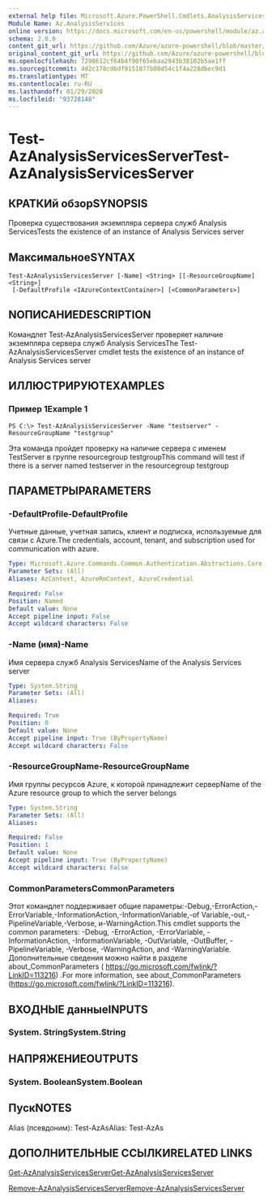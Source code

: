 ```yaml
---
external help file: Microsoft.Azure.PowerShell.Cmdlets.AnalysisServices.dll-Help.xml
Module Name: Az.AnalysisServices
online version: https://docs.microsoft.com/en-us/powershell/module/az.analysisservices/test-azanalysisservicesserver
schema: 2.0.0
content_git_url: https://github.com/Azure/azure-powershell/blob/master/src/AnalysisServices/AnalysisServices/help/Test-AzAnalysisServicesServer.md
original_content_git_url: https://github.com/Azure/azure-powershell/blob/master/src/AnalysisServices/AnalysisServices/help/Test-AzAnalysisServicesServer.md
ms.openlocfilehash: 7298612cf64b4f90f65ebaa2943b38102b5ae1ff
ms.sourcegitcommit: 4d2c178cd6df9151877b08d54c1f4a228dbec9d1
ms.translationtype: MT
ms.contentlocale: ru-RU
ms.lasthandoff: 01/29/2020
ms.locfileid: "93728148"
---
```

# <span data-ttu-id="e8e57-101">Test-AzAnalysisServicesServer</span><span class="sxs-lookup"><span data-stu-id="e8e57-101">Test-AzAnalysisServicesServer</span></span>

## <span data-ttu-id="e8e57-102">КРАТКИй обзор</span><span class="sxs-lookup"><span data-stu-id="e8e57-102">SYNOPSIS</span></span>
<span data-ttu-id="e8e57-103">Проверка существования экземпляра сервера служб Analysis Services</span><span class="sxs-lookup"><span data-stu-id="e8e57-103">Tests the existence of an instance of Analysis Services server</span></span>

## <span data-ttu-id="e8e57-104">Максимальное</span><span class="sxs-lookup"><span data-stu-id="e8e57-104">SYNTAX</span></span>

```
Test-AzAnalysisServicesServer [-Name] <String> [[-ResourceGroupName] <String>]
 [-DefaultProfile <IAzureContextContainer>] [<CommonParameters>]
```

## <span data-ttu-id="e8e57-105">NОПИСАНИЕ</span><span class="sxs-lookup"><span data-stu-id="e8e57-105">DESCRIPTION</span></span>
<span data-ttu-id="e8e57-106">Командлет Test-AzAnalysisServicesServer проверяет наличие экземпляра сервера служб Analysis Services</span><span class="sxs-lookup"><span data-stu-id="e8e57-106">The Test-AzAnalysisServicesServer cmdlet tests the existence of an instance of Analysis Services server</span></span>

## <span data-ttu-id="e8e57-107">ИЛЛЮСТРИРУЮТ</span><span class="sxs-lookup"><span data-stu-id="e8e57-107">EXAMPLES</span></span>

### <span data-ttu-id="e8e57-108">Пример 1</span><span class="sxs-lookup"><span data-stu-id="e8e57-108">Example 1</span></span>
```
PS C:\> Test-AzAnalysisServicesServer -Name "testserver" -ResourceGroupName "testgroup"
```

<span data-ttu-id="e8e57-109">Эта команда пройдет проверку на наличие сервера с именем TestServer в группе resourcegroup testgroup</span><span class="sxs-lookup"><span data-stu-id="e8e57-109">This command will test if there is a server named testserver in the resourcegroup testgroup</span></span>

## <span data-ttu-id="e8e57-110">ПАРАМЕТРЫ</span><span class="sxs-lookup"><span data-stu-id="e8e57-110">PARAMETERS</span></span>

### <span data-ttu-id="e8e57-111">-DefaultProfile</span><span class="sxs-lookup"><span data-stu-id="e8e57-111">-DefaultProfile</span></span>
<span data-ttu-id="e8e57-112">Учетные данные, учетная запись, клиент и подписка, используемые для связи с Azure.</span><span class="sxs-lookup"><span data-stu-id="e8e57-112">The credentials, account, tenant, and subscription used for communication with azure.</span></span>

```yaml
Type: Microsoft.Azure.Commands.Common.Authentication.Abstractions.Core.IAzureContextContainer
Parameter Sets: (All)
Aliases: AzContext, AzureRmContext, AzureCredential

Required: False
Position: Named
Default value: None
Accept pipeline input: False
Accept wildcard characters: False
```

### <span data-ttu-id="e8e57-113">-Name (имя)</span><span class="sxs-lookup"><span data-stu-id="e8e57-113">-Name</span></span>
<span data-ttu-id="e8e57-114">Имя сервера служб Analysis Services</span><span class="sxs-lookup"><span data-stu-id="e8e57-114">Name of the Analysis Services server</span></span>

```yaml
Type: System.String
Parameter Sets: (All)
Aliases:

Required: True
Position: 0
Default value: None
Accept pipeline input: True (ByPropertyName)
Accept wildcard characters: False
```

### <span data-ttu-id="e8e57-115">-ResourceGroupName</span><span class="sxs-lookup"><span data-stu-id="e8e57-115">-ResourceGroupName</span></span>
<span data-ttu-id="e8e57-116">Имя группы ресурсов Azure, к которой принадлежит сервер</span><span class="sxs-lookup"><span data-stu-id="e8e57-116">Name of the Azure resource group to which the server belongs</span></span>

```yaml
Type: System.String
Parameter Sets: (All)
Aliases:

Required: False
Position: 1
Default value: None
Accept pipeline input: True (ByPropertyName)
Accept wildcard characters: False
```

### <span data-ttu-id="e8e57-117">CommonParameters</span><span class="sxs-lookup"><span data-stu-id="e8e57-117">CommonParameters</span></span>
<span data-ttu-id="e8e57-118">Этот командлет поддерживает общие параметры:-Debug,-ErrorAction,-ErrorVariable,-InformationAction,-InformationVariable,-of Variable,-out,-PipelineVariable,-Verbose, и-WarningAction.</span><span class="sxs-lookup"><span data-stu-id="e8e57-118">This cmdlet supports the common parameters: -Debug, -ErrorAction, -ErrorVariable, -InformationAction, -InformationVariable, -OutVariable, -OutBuffer, -PipelineVariable, -Verbose, -WarningAction, and -WarningVariable.</span></span> <span data-ttu-id="e8e57-119">Дополнительные сведения можно найти в разделе about_CommonParameters ( https://go.microsoft.com/fwlink/?LinkID=113216) .</span><span class="sxs-lookup"><span data-stu-id="e8e57-119">For more information, see about_CommonParameters (https://go.microsoft.com/fwlink/?LinkID=113216).</span></span>

## <span data-ttu-id="e8e57-120">ВХОДНЫЕ данные</span><span class="sxs-lookup"><span data-stu-id="e8e57-120">INPUTS</span></span>

### <span data-ttu-id="e8e57-121">System. String</span><span class="sxs-lookup"><span data-stu-id="e8e57-121">System.String</span></span>

## <span data-ttu-id="e8e57-122">НАПРЯЖЕНИЕ</span><span class="sxs-lookup"><span data-stu-id="e8e57-122">OUTPUTS</span></span>

### <span data-ttu-id="e8e57-123">System. Boolean</span><span class="sxs-lookup"><span data-stu-id="e8e57-123">System.Boolean</span></span>

## <span data-ttu-id="e8e57-124">Пуск</span><span class="sxs-lookup"><span data-stu-id="e8e57-124">NOTES</span></span>
<span data-ttu-id="e8e57-125">Alias (псевдоним): Test-AzAs</span><span class="sxs-lookup"><span data-stu-id="e8e57-125">Alias: Test-AzAs</span></span>

## <span data-ttu-id="e8e57-126">ДОПОЛНИТЕЛЬНЫЕ ССЫЛКИ</span><span class="sxs-lookup"><span data-stu-id="e8e57-126">RELATED LINKS</span></span>

[<span data-ttu-id="e8e57-127">Get-AzAnalysisServicesServer</span><span class="sxs-lookup"><span data-stu-id="e8e57-127">Get-AzAnalysisServicesServer</span></span>](./Get-AzAnalysisServicesServer.md)

[<span data-ttu-id="e8e57-128">Remove-AzAnalysisServicesServer</span><span class="sxs-lookup"><span data-stu-id="e8e57-128">Remove-AzAnalysisServicesServer</span></span>](./Remove-AzAnalysisServicesServer.md)
